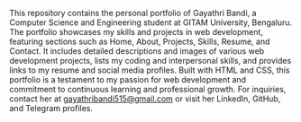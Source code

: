 This repository contains the personal portfolio of Gayathri Bandi, a Computer Science and Engineering student at GITAM University, Bengaluru.
The portfolio showcases my skills and projects in web development, featuring sections such as Home, About, Projects, Skills, Resume, and Contact.
It includes detailed descriptions and images of various web development projects, lists my coding and interpersonal skills, and provides links to my resume and social media profiles. 
Built with HTML and CSS, this portfolio is a testament to my passion for web development and commitment to continuous learning and professional growth.
For inquiries, contact her at gayathribandi515@gmail.com or visit her LinkedIn, GitHub, and Telegram profiles.
